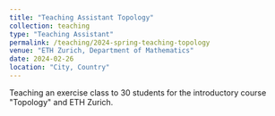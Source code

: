 ```yaml
---
title: "Teaching Assistant Topology"
collection: teaching
type: "Teaching Assistant"
permalink: /teaching/2024-spring-teaching-topology
venue: "ETH Zurich, Department of Mathematics"
date: 2024-02-26
location: "City, Country"
---
```


Teaching an exercise class to 30 students for the introductory course "Topology" and ETH Zurich.


